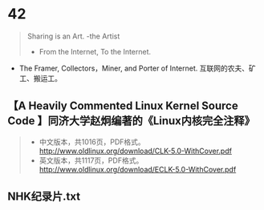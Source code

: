 # 42
> Sharing is an Art. -the Artist
> * From the Internet, To the Internet. 
* The Framer, Collectors，Miner, and Porter of Internet. 互联网的农夫、矿工、搬运工。

## 【A Heavily Commented Linux Kernel Source Code 】同济大学赵炯编著的《Linux内核完全注释》
> * 中文版本，共1016页，PDF格式。http://www.oldlinux.org/download/CLK-5.0-WithCover.pdf
> * 英文版本，共1117页，PDF格式。http://www.oldlinux.org/download/ECLK-5.0-WithCover.pdf

## NHK纪录片.txt
